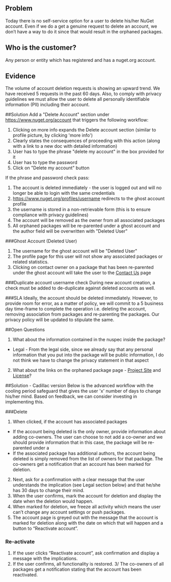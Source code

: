 ##  Problem
Today there is no self-service option for a user to delete his/her NuGet account. Even if we do a get a genuine request to delete an account, we don’t have a way to do it since that would result in the orphaned packages.

## Who is the customer?
Any person or entity which has registered and has a nuget.org account.

## Evidence
The volume of account deletion requests is showing an upward trend. We have received 5 requests in the past 60 days. Also, to comply with privacy guidelines we must allow the user to delete all personally identifiable information (PII) including their account.

##Solution
Add a "Delete Account" section under  https://www.nuget.org/account that triggers the following workflow:

1. Clicking on more info expands the Delete account section (similar to profile picture, by clicking 'more info')
2. Clearly states the consequences of proceeding with this action (along with a link to a new doc with detailed information)
3. User has to type the phrase "delete my account" in the box provided for it
4. User has to type the password
5. Click on "Delete my account" button

If the phrase and password check pass:

1. The account is deleted immediately - the user is logged out and will no longer be able to login with the same credentials
2. https://www.nuget.org/profiles/username redirects to the ghost account profile
3. the username is stored in a non-retrievable form (this is to ensure compliance with privacy guidelines)
4. The account will be removed as the owner from all associated packages
5. All orphaned packages will be re-parented under a ghost account and the author field will be overwritten with "Deleted User"

###Ghost Account (Deleted User)
1. The username for the ghost account will be "Deleted User"
2. The profile page for this user will not show any associated packages or related statistics.
3. Clicking on contact owner on a package that has been re-parented under the ghost account will take the user to the [Contact Us](https://www.nuget.org/policies/Contact) page

###Duplicate account username check
During new account creation, a check must be added to de-duplicate against deleted accounts as well. 

###SLA
Ideally, the account should be deleted immediately. However, to provide room for error, as a matter of policy, we will commit to a 5 business day time-frame to complete the operation i.e. deleting the account, removing association from packages and re-parenting the packages. Our privacy policy will be updated to stipulate the same.

##Open Questions
1. What about the information contained in the nuspec inside the package?
  * Legal - From the legal side, since we already say that any personal information that you put into the package will be public information, I do not think we have to change the privacy statement in that aspect 
2. What about the links on the orphaned package page - [Project Site]() and [License]()?

##Solution - Cadillac version
Below is the advanced workflow with the cooling period safeguard that gives the user 'x' number of days to change his/her mind. Based on feedback, we can consider investing in implementing this.

###Delete
1. When clicked, if the account has associated packages
  * If the account being deleted is the only owner, provide information about adding co-owners. The user can choose to not add a co-owner and we should provide information that in this case, the package will be re-parented under a <deleted account>
  * If the associated package has additional authors, the account being deleted is simply removed from the list of owners for that package. The co-owners get a notification that an account has been marked for deletion.
2. Next, ask for a confirmation with a clear message that the user understands the implication (see Legal section below) and that he/she has 30 days to change their mind.
3. When the user confirms, mark the account for deletion and display the date when the deletion would happen.
4. When marked for deletion, we freeze all activity which means the user can’t change any account settings or push packages.
5. The account page is greyed out with the message that the account is marked for deletion along with the date on which that will happen and a button to “Reactivate account”.

### Re-activate

1. If the user clicks “Reactivate account”, ask confirmation and display a message with the implications.
2. If the user confirms, all functionality is restored.
3/ The co-owners of all packages get a notification stating that the account has been reactivated.




